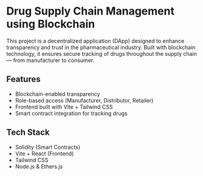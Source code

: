 # Drug Supply Chain Management using Blockchain

This project is a decentralized application (DApp) designed to enhance transparency and trust in the pharmaceutical industry. Built with blockchain technology, it ensures secure tracking of drugs throughout the supply chain — from manufacturer to consumer.

## Features
- Blockchain-enabled transparency
- Role-based access (Manufacturer, Distributor, Retailer)
- Frontend built with Vite + Tailwind CSS
- Smart contract integration for tracking drugs

## Tech Stack
- Solidity (Smart Contracts)
- Vite + React (Frontend)
- Tailwind CSS
- Node.js & Ethers.js
